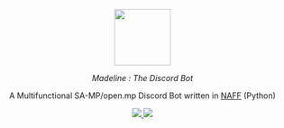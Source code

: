 <p align="center">
  <a aria-label="madeline logo" href="https://www.madeline.my.id">
    <img src="https://github.com/madeline-bot.png" width="100" />
  </a>
</p>

<p align="center">
  <em>Madeline : The Discord Bot</em>
</p>

<p align="center">
  A Multifunctional SA-MP/open.mp Discord Bot written in <a href="https://naff-docs.rtfd.io">NAFF</a> (Python)
</p>

<p align="center">
  <a href="https://www.madeline.my.id/">
    <img src="https://img.shields.io/badge/Documentation-00ff00?logoColor=00ff00" />
  </a>
  <a href="https://discord.gg/mxkvjpknTN">
    <img src="https://img.shields.io/discord/876804397991084062?label=Discord&color=5865F2" />
  </a>
</p>

